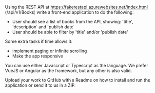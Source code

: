 Using the REST API at https://fakerestapi.azurewebsites.net/index.html (/api/v1/Books) write a front-end application to do the following:

- User should see a list of books from the API, showing: 'title', 'description' and 'publish date'
- User should be able to filter by 'title' and/or 'publish date'

Some extra tasks if time allows it:

- Implement paging or infinite scrolling
- Make the app responsive
 
You can use either Javascript or Typescript as the language.
We prefer VueJS or Angular as the framework, but any other is also valid.

Upload your work to GitHub with a Readme on how to install and run the application or send it to us in a ZIP.